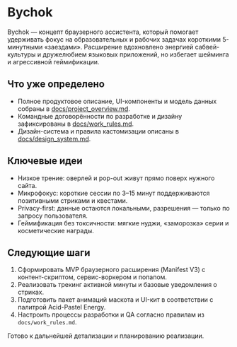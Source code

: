 # Bychok

Bychok — концепт браузерного ассистента, который помогает удерживать фокус на образовательных и рабочих задачах короткими 5-минутными «заездами». Расширение вдохновлено энергией сабвей-культуры и дружелюбием языковых приложений, но избегает шейминга и агрессивной геймификации.

## Что уже определено

* Полное продуктовое описание, UI-компоненты и модель данных собраны в [docs/project_overview.md](docs/project_overview.md).
* Командные договорённости по разработке и дизайну зафиксированы в [docs/work_rules.md](docs/work_rules.md).
* Дизайн-система и правила кастомизации описаны в [docs/design_system.md](docs/design_system.md).

## Ключевые идеи

* Низкое трение: оверлей и pop-out живут прямо поверх нужного сайта.
* Микрофокус: короткие сессии по 3–15 минут поддерживаются позитивными стриками и квестами.
* Privacy-first: данные остаются локальными, разрешения — только по запросу пользователя.
* Геймификация без токсичности: мягкие нуджи, «заморозка» серии и косметические награды.

## Следующие шаги

1. Сформировать MVP браузерного расширения (Manifest V3) с контент-скриптом, сервис-воркером и попапом.
2. Реализовать трекинг активной минуты и базовые уведомления о стриках.
3. Подготовить пакет анимаций маскота и UI-кит в соответствии с палитрой Acid-Pastel Energy.
4. Настроить процессы разработки и QA согласно правилам из `docs/work_rules.md`.

Готово к дальнейшей детализации и планированию реализации.

